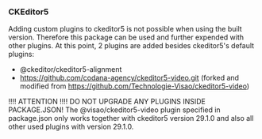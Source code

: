 ### CKEditor5

Adding custom plugins to ckeditor5 is not possible when using the built version. Therefore this package can be used and further expended with other plugins.
At this point, 2 plugins are added besides ckeditor5's default plugins:

- @ckeditor/ckeditor5-alignment
- https://github.com/codana-agency/ckeditor5-video.git (forked and modified from https://github.com/Technologie-Visao/ckeditor5-video)

!!!! ATTENTION !!!!
DO NOT UPGRADE ANY PLUGINS INSIDE PACKAGE.JSON!
The @visao/ckeditor5-video plugin specified in package.json only works together with ckeditor5 version 29.1.0 and also all other used plugins with version 29.1.0.
